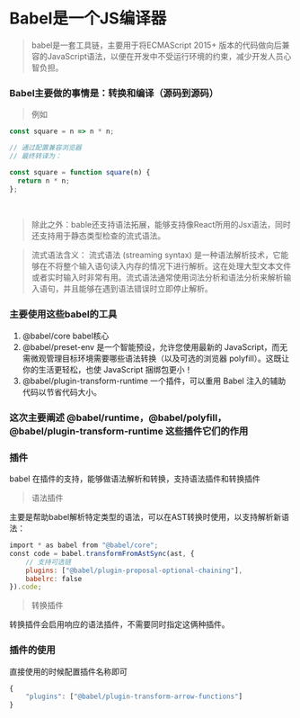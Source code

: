# Babel是一个JS编译器
> babel是一套工具链，主要用于将ECMAScript 2015+ 版本的代码做向后兼容的JavaScript语法，以便在开发中不受运行环境的约束，减少开发人员心智负担。

### Babel主要做的事情是：转换和编译（源码到源码）

> 例如
```js
const square = n => n * n;

// 通过配置兼容浏览器
// 最终转译为：

const square = function square(n) {
  return n * n;
};

```
</br>

> 除此之外：bable还支持语法拓展，能够支持像React所用的Jsx语法，同时还支持用于静态类型检查的流式语法。

> 流式语法含义：
> 流式语法 (streaming syntax) 是一种语法解析技术，它能够在不将整个输入语句读入内存的情况下进行解析。这在处理大型文本文件或者实时输入时非常有用。流式语法通常使用词法分析和语法分析来解析输入语句，并且能够在遇到语法错误时立即停止解析。

### 主要使用这些babel的工具
1. @babel/core  babel核心
2. @babel/preset-env 是一个智能预设，允许您使用最新的 JavaScript，而无需微观管理目标环境需要哪些语法转换（以及可选的浏览器 polyfill）。这既让你的生活更轻松，也使 JavaScript 捆绑包更小！
3. @babel/plugin-transform-runtime 一个插件，可以重用 Babel 注入的辅助代码以节省代码大小。

### 这次主要阐述 @babel/runtime，@babel/polyfill，@babel/plugin-transform-runtime 这些插件它们的作用

### 插件 

babel 在插件的支持，能够做语法解析和转换，支持语法插件和转换插件

> 语法插件

主要是帮助babel解析特定类型的语法，可以在AST转换时使用，以支持解析新语法：

```js
import * as babel from "@babel/core";
const code = babel.transformFromAstSync(ast, {
    // 支持可选链
    plugins: ["@babel/plugin-proposal-optional-chaining"],
    babelrc: false
}).code;
```

> 转换插件

转换插件会启用响应的语法插件，不需要同时指定这俩种插件。

### 插件的使用

直接使用的时候配置插件名称即可
```js
{
    "plugins": ["@babel/plugin-transform-arrow-functions"]
}
```